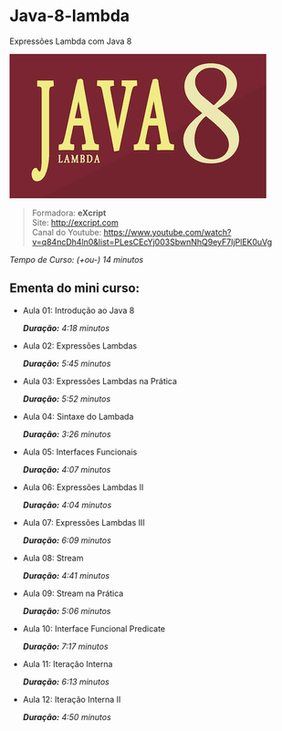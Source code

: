 # Java-8-lambda
Expressões Lambda com Java 8

 ![](./java8.png)

> Formadora: **eXcript**<br>
> Site: http://excript.com<br>
> Canal do Youtube: https://www.youtube.com/watch?v=q84ncDh4ln0&list=PLesCEcYj003SbwnNhQ9eyF7IjPlEK0uVg<br>

*Tempo de Curso: (+ou-) 14 minutos*

## Ementa do mini curso:

* Aula 01: Introdução ao Java 8

    ***Duração:** 4:18 minutos*

* Aula 02: Expressões Lambdas

    ***Duração:** 5:45 minutos*

* Aula 03: Expressões Lambdas na Prática

    ***Duração:** 5:52 minutos*

* Aula 04: Sintaxe do Lambada

    ***Duração:** 3:26 minutos*

* Aula 05: Interfaces Funcionais

    ***Duração:** 4:07 minutos*

* Aula 06: Expressões Lambdas II  

    ***Duração:** 4:04 minutos*

* Aula 07: Expressões Lambdas III

    ***Duração:** 6:09 minutos*

* Aula 08: Stream

    ***Duração:** 4:41 minutos*

* Aula 09: Stream na Prática

    ***Duração:** 5:06 minutos*

* Aula 10: Interface Funcional Predicate

    ***Duração:** 7:17 minutos*

* Aula 11: Iteração Interna

    ***Duração:** 6:13 minutos*

* Aula 12: Iteração Interna II

    ***Duração:** 4:50 minutos*
